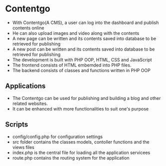 # Contentgo
* With Contentgo(A CMS), a user can log into the dashboard and publish contents online
* He can also upload images and video along with the contents
* A new page can be written and its contents saved into database to be retrieved for publishing
* A new post can be written and its contents saved into database to be retrieved for publishing
* The development is built with PHP OOP, HTML, CSS and JavaScript
* The frontend consists of HTML embemded into PHP files.
* The backend consists of classes and functions written in PHP OOP
## Applications
* The Contentgo can be used for publishing and building a blog and other related websites. 
* It can be enhanced with more functionalities to suit one's purpose
## Scripts
* config/config.php for configuration settings
* src folder contains the classes models, contoller functions and the views files
* index.php is the central file for loading all the application servicees
* route.php contains the routing system for the application